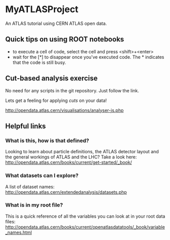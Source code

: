 # MyATLASProject
An ATLAS tutorial using CERN ATLAS open data.

## Quick tips on using ROOT notebooks

* to execute a cell of code, select the cell and press \<shift\>+\<enter\>
* wait for the [*] to disappear once you've executed code. The * indicates that the code is still busy.

## Cut-based analysis exercise 

No need for any scripts in the git repository. Just follow the link. 

Lets get a feeling for applying _cuts_ on your data!

<http://opendata.atlas.cern/visualisations/analyser-js.php>

## Helpful links

### What is this, how is that defined?

Looking to learn about particle definitions, the ATLAS detector layout and the general workings of ATLAS and the LHC? Take a look here:
<http://opendata.atlas.cern/books/current/get-started/_book/>

### What datasets can I explore?

A list of dataset names:
<http://opendata.atlas.cern/extendedanalysis/datasets.php>

### What is in my root file?

This is a quick reference of all the variables you can look at in your root data files:
<http://opendata.atlas.cern/books/current/openatlasdatatools/_book/variable_names.html>


